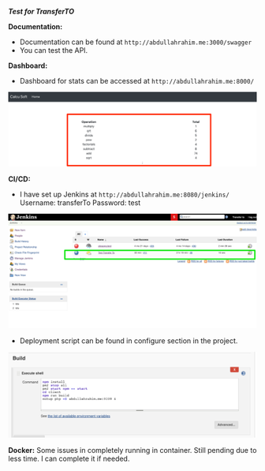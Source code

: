 ***Test for TransferTO***

**Documentation:**

 - Documentation can be found at `http://abdullahrahim.me:3000/swagger`
 - You can test the API.
 
 
**Dashboard:** 

- Dashboard for stats can be accessed at `http://abdullahrahim.me:8000/ `


![](dashboard.png)

**CI/CD:**

- I have set up Jenkins at `http://abdullahrahim.me:8080/jenkins/`
Username: transferTo
Password: test

![](jenkins.png)

- Deployment script can be found in configure section in the project.

![](build.png)


**Docker:**
Some issues in completely running in container. 
Still pending due to less time. I can complete it if needed. 